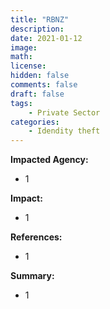 ```yaml
---
title: "RBNZ"
description: 
date: 2021-01-12
image: 
math: 
license: 
hidden: false
comments: false
draft: false
tags: 
    - Private Sector
categories:
    - Idendity theft
---
```

**Impacted Agency:**
* 1

**Impact:**
* 1

**References:**
* 1

**Summary:**
* 1